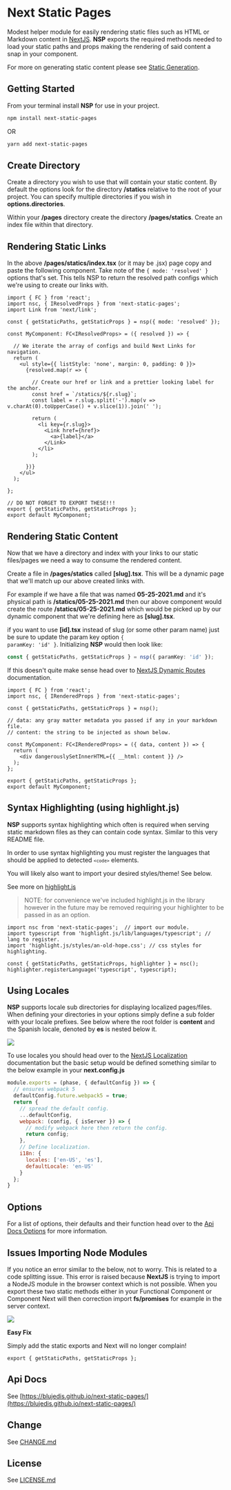 # Next Static Pages

Modest helper module for easily rendering static files such as HTML or Markdown content in [NextJS](https://nextjs.org). **NSP** exports the required methods needed to load your static paths and props making the rendering of said content a snap in your component.

For more on generating static content please see [Static Generation](https://nextjs.org/docs/basic-features/data-fetching#getstaticpaths-static-generation).

## Getting Started

From your terminal install **NSP** for use in your project.

```sh
npm install next-static-pages
```
OR
```sh
yarn add next-static-pages
```

## Create Directory

Create a directory you wish to use that will contain your static content. By default the options look for the directory **/statics** relative to the root of your project. You can specify multiple directories if you wish in **options.directories**.

Within your **/pages** directory create the directory **/pages/statics**. Create an index file within that directory.

## Rendering Static Links

In the above **/pages/statics/index.tsx** (or it may be .jsx) page copy and paste the following component. Take note of the <code>{ mode: 'resolved' }</code> options that's set. This tells NSP to return the resolved path configs which we're using to create our links with.

```tsx
import { FC } from 'react';
import nsc, { IResolvedProps } from 'next-static-pages';
import Link from 'next/link';

const { getStaticPaths, getStaticProps } = nsp({ mode: 'resolved' });

const MyComponent: FC<IResolvedProps> = ({ resolved }) => {

  // We iterate the array of configs and build Next Links for navigation.
  return (
    <ul style={{ listStyle: 'none', margin: 0, padding: 0 }}>
      {resolved.map(r => {

        // Create our href or link and a prettier looking label for the anchor.
        const href = `/statics/${r.slug}`;
        const label = r.slug.split('-').map(v => v.charAt(0).toUpperCase() + v.slice(1)).join(' ');

        return (
          <li key={r.slug}>
            <Link href={href}>
              <a>{label}</a>
            </Link>
          </li>
        );

      })}
    </ul>
  );

};

// DO NOT FORGET TO EXPORT THESE!!!
export { getStaticPaths, getStaticProps };
export default MyComponent;
```

## Rendering Static Content

Now that we have a directory and index with your links to our static files/pages we need a way to consume the rendered content. 

Create a file in **/pages/statics** called **[slug].tsx**. This will be a dynamic page that we'll match up our above created links with.

For example if we have a file that was named **05-25-2021.md** and it's physical path is **/statics/05-25-2021.md** then our above component would create the route **/statics/05-25-2021.md** which would be picked up by our dynamic component that we're defining here as **[slug].tsx**.

if you want to use **[id].tsx** instead of slug (or some other param name) just be sure to update the param key option <code>{ paramKey: 'id' }</code>. Initializing **NSP** would then look like:

```ts
const { getStaticPaths, getStaticProps } = nsp({ paramKey: 'id' });
```

If this doesn't quite make sense head over to [NextJS Dynamic Routes](https://nextjs.org/docs/routing/dynamic-routes) documentation.

```tsx
import { FC } from 'react';
import nsc, { IRenderedProps } from 'next-static-pages';

const { getStaticPaths, getStaticProps } = nsp(); 

// data: any gray matter metadata you passed if any in your markdown file.
// content: the string to be injected as shown below.

const MyComponent: FC<IRenderedProps> = ({ data, content }) => {
  return (
    <div dangerouslySetInnerHTML={{ __html: content }} />
  );
};

export { getStaticPaths, getStaticProps };
export default MyComponent;
```

## Syntax Highlighting (using highlight.js)

**NSP** supports syntax highlighting which often is required when serving static markdown files as they can contain code syntax. Similar to this very README file.

In order to use syntax highlighting you must register the languages that should be applied to detected <code>`<code>`</code> elements. 

You will likely also want to import your desired styles/theme! See below.

See more on [highlight.js](https://highlightjs.org/usage/)

> NOTE: for convenience we've included highlight.js in the library however in the future may be removed requiring your highlighter to be passed in as an option.

```tsx
import nsc from 'next-static-pages';  // import our module.
import typescript from 'highlight.js/lib/languages/typescript'; // lang to register.
import 'highlight.js/styles/an-old-hope.css'; // css styles for highlighting.

const { getStaticPaths, getStaticProps, highlighter } = nsc(); 
highlighter.registerLanguage('typescript', typescript);
```

## Using Locales

**NSP** supports locale sub directories for displaying localized pages/files. When defining your directories in your options simply define a sub folder with your locale prefixes. See below where the root folder is **content** and the Spanish locale, denoted by **es** is nested below it.

<p>
  <img src="https://github.com/blujedis/next-static-pages/blob/main/fixtures/localization-directory-example.png" />
</p>

To use locales you should head over to the [NextJS Localization](https://nextjs.org/docs/advanced-features/i18n-routing) documentation but the basic setup would be defined something similar to the below example in your **next.config.js**

```js
module.exports = (phase, { defaultConfig }) => {
  // ensures webpack 5
  defaultConfig.future.webpack5 = true; 
  return {
    // spread the default config.
    ...defaultConfig, 
    webpack: (config, { isServer }) => {
      // modify webpack here then return the config.
      return config;
    },
    // Define localization.
    i18n: {
      locales: ['en-US', 'es'],
      defaultLocale: 'en-US'
    }
  };
}
```

## Options 

For a list of options, their defaults and their function head over to the [Api Docs Options](https://blujedis.github.io/next-static-pages/interfaces/ioptions.html) for more information.

## Issues Importing Node Modules

If you notice an error similar to the below, not to worry. This is related to a code splitting issue. This error is raised because **NextJS** is trying to import a NodeJS module in the browser context which is not possible. When you export these two static methods either in your Functional Component or Component Next will then correction import **fs/promises** for example in the server context.

<p>
  <img src="https://github.com/blujedis/next-static-pages/blob/main/fixtures/code-splitting-error.png" />
</p>

**Easy Fix**

Simply add the static exports and Next will no longer complain!

```tsx
export { getStaticPaths, getStaticProps };
```

## Api Docs

See [https://blujedis.github.io/next-static-pages/](https://blujedis.github.io/next-static-pages/)

## Change

See [CHANGE.md](CHANGE.md)

## License

See [LICENSE.md](LICENSE)

